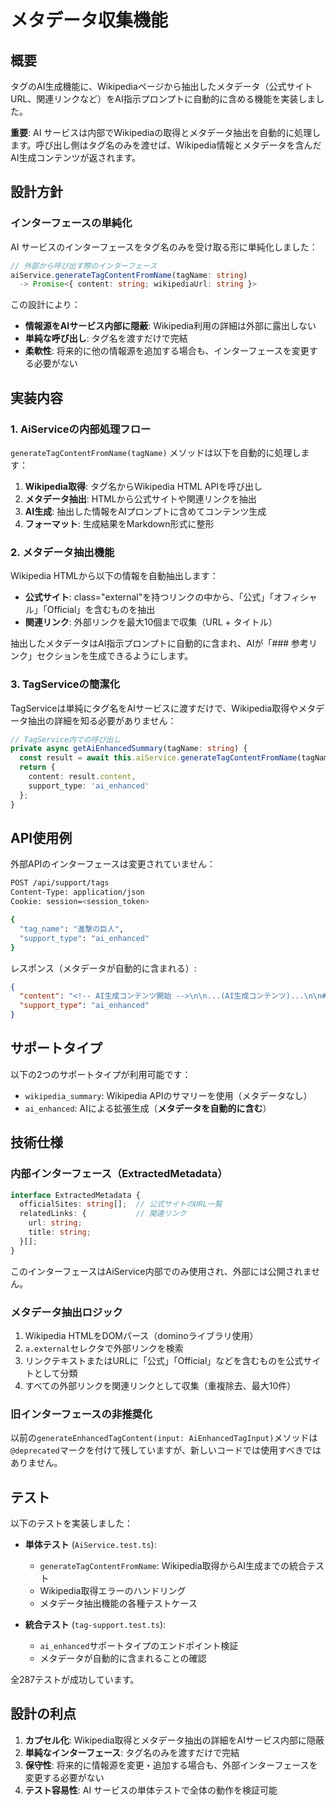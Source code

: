 # メタデータ収集機能

## 概要

タグのAI生成機能に、Wikipediaページから抽出したメタデータ（公式サイトURL、関連リンクなど）をAI指示プロンプトに自動的に含める機能を実装しました。

**重要**: AI サービスは内部でWikipediaの取得とメタデータ抽出を自動的に処理します。呼び出し側はタグ名のみを渡せば、Wikipedia情報とメタデータを含んだAI生成コンテンツが返されます。

## 設計方針

### インターフェースの単純化

AI サービスのインターフェースをタグ名のみを受け取る形に単純化しました：

```typescript
// 外部から呼び出す際のインターフェース
aiService.generateTagContentFromName(tagName: string)
  -> Promise<{ content: string; wikipediaUrl: string }>
```

この設計により：
- **情報源をAIサービス内部に隠蔽**: Wikipedia利用の詳細は外部に露出しない
- **単純な呼び出し**: タグ名を渡すだけで完結
- **柔軟性**: 将来的に他の情報源を追加する場合も、インターフェースを変更する必要がない

## 実装内容

### 1. AiServiceの内部処理フロー

`generateTagContentFromName(tagName)` メソッドは以下を自動的に処理します：

1. **Wikipedia取得**: タグ名からWikipedia HTML APIを呼び出し
2. **メタデータ抽出**: HTMLから公式サイトや関連リンクを抽出
3. **AI生成**: 抽出した情報をAIプロンプトに含めてコンテンツ生成
4. **フォーマット**: 生成結果をMarkdown形式に整形

### 2. メタデータ抽出機能

Wikipedia HTMLから以下の情報を自動抽出します：

- **公式サイト**: class="external"を持つリンクの中から、「公式」「オフィシャル」「Official」を含むものを抽出
- **関連リンク**: 外部リンクを最大10個まで収集（URL + タイトル）

抽出したメタデータはAI指示プロンプトに自動的に含まれ、AIが「### 参考リンク」セクションを生成できるようにします。

### 3. TagServiceの簡潔化

TagServiceは単純にタグ名をAIサービスに渡すだけで、Wikipedia取得やメタデータ抽出の詳細を知る必要がありません：

```typescript
// TagService内での呼び出し
private async getAiEnhancedSummary(tagName: string) {
  const result = await this.aiService.generateTagContentFromName(tagName);
  return {
    content: result.content,
    support_type: 'ai_enhanced'
  };
}
```

## API使用例

外部APIのインターフェースは変更されていません：

```bash
POST /api/support/tags
Content-Type: application/json
Cookie: session=<session_token>

{
  "tag_name": "進撃の巨人",
  "support_type": "ai_enhanced"
}
```

レスポンス（メタデータが自動的に含まれる）:
```json
{
  "content": "<!-- AI生成コンテンツ開始 -->\n\n...(AI生成コンテンツ)...\n\n### 参考リンク\n- [公式サイト](https://example.com/official)\n- [関連情報](https://example.com/info)\n\n<!-- AI生成コンテンツ終了 -->\n\n出典: [Wikipedia](<https://ja.wikipedia.org/wiki/進撃の巨人>)",
  "support_type": "ai_enhanced"
}
```

## サポートタイプ

以下の2つのサポートタイプが利用可能です：

- `wikipedia_summary`: Wikipedia APIのサマリーを使用（メタデータなし）
- `ai_enhanced`: AIによる拡張生成（**メタデータを自動的に含む**）

## 技術仕様

### 内部インターフェース（ExtractedMetadata）

```typescript
interface ExtractedMetadata {
  officialSites: string[];  // 公式サイトのURL一覧
  relatedLinks: {           // 関連リンク
    url: string;
    title: string;
  }[];
}
```

このインターフェースはAiService内部でのみ使用され、外部には公開されません。

### メタデータ抽出ロジック

1. Wikipedia HTMLをDOMパース（dominoライブラリ使用）
2. `a.external`セレクタで外部リンクを検索
3. リンクテキストまたはURLに「公式」「Official」などを含むものを公式サイトとして分類
4. すべての外部リンクを関連リンクとして収集（重複除去、最大10件）

### 旧インターフェースの非推奨化

以前の`generateEnhancedTagContent(input: AiEnhancedTagInput)`メソッドは`@deprecated`マークを付けて残していますが、新しいコードでは使用すべきではありません。

## テスト

以下のテストを実装しました：

- **単体テスト** (`AiService.test.ts`):
  - `generateTagContentFromName`: Wikipedia取得からAI生成までの統合テスト
  - Wikipedia取得エラーのハンドリング
  - メタデータ抽出機能の各種テストケース

- **統合テスト** (`tag-support.test.ts`):
  - `ai_enhanced`サポートタイプのエンドポイント検証
  - メタデータが自動的に含まれることの確認

全287テストが成功しています。

## 設計の利点

1. **カプセル化**: Wikipedia取得とメタデータ抽出の詳細をAIサービス内部に隠蔽
2. **単純なインターフェース**: タグ名のみを渡すだけで完結
3. **保守性**: 将来的に情報源を変更・追加する場合も、外部インターフェースを変更する必要がない
4. **テスト容易性**: AI サービスの単体テストで全体の動作を検証可能

